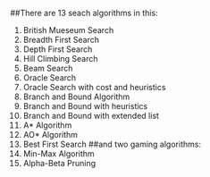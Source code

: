 ##There are 13 seach algorithms in this:
1. British Mueseum Search
2. Breadth First Search
3. Depth First Search
4. Hill Climbing Search
5. Beam Search
6. Oracle Search
7. Oracle Search with cost and heuristics
8. Branch and Bound Algorithm
9. Branch and Bound with heuristics
10. Branch and Bound with extended list
11. A* Algorithm
12. AO* Algorithm
13. Best First Search
##and two gaming algorithms:
1. Min-Max Algorithm
2. Alpha-Beta Pruning
